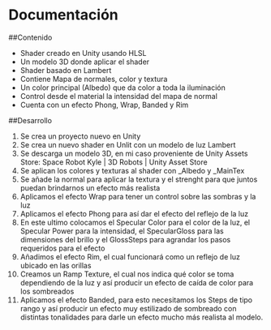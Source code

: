 # Documentación

##Contenido
-	Shader creado en Unity usando HLSL
-	Un modelo 3D donde aplicar el shader
-	Shader basado en Lambert
-	Contiene Mapa de normales, color y textura
-	Un color principal (Albedo) que da color a toda la iluminación
-	Control desde el material la intensidad del mapa de normal
-	Cuenta con un efecto Phong, Wrap, Banded y Rim

##Desarrollo
1.	Se crea un proyecto nuevo en Unity
2.	Se crea un nuevo shader en Unlit con un modelo de luz Lambert
3.	Se descarga un modelo 3D, en mi caso proveniente de Unity Assets Store: Space Robot Kyle | 3D Robots | Unity Asset Store
4.	Se aplican los colores y texturas al shader con _Albedo y _MainTex
5.	Se añade la normal para aplicar la textura y el strenght para que juntos puedan brindarnos un efecto más realista
6.	Aplicamos el efecto Wrap para tener un control sobre las sombras y la luz
7.	Aplicamos el efecto Phong para así dar el efecto del reflejo de la luz 
8.	En este ultimo colocamos el Specular Color para el color de la luz, el Specular Power para la intensidad, el SpecularGloss para las dimensiones del brillo y el GlossSteps para agrandar los pasos requeridos para el efecto
9.	Añadimos el efecto Rim, el cual funcionará como un reflejo de luz ubicado en las orillas 
10.	Creamos un Ramp Texture, el cual nos indica qué color se toma dependiendo de la luz y así producir un efecto de caída de color para los sombreados
11.	Aplicamos el efecto Banded, para esto necesitamos los Steps de tipo rango y así producir un efecto muy estilizado de sombreado con distintas tonalidades para darle un efecto mucho más realista al modelo.
